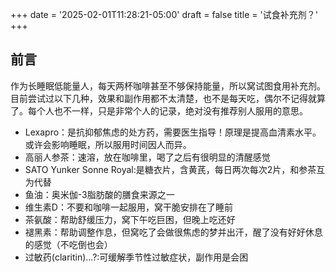 +++
date = '2025-02-01T11:28:21-05:00'
draft = false
title = '试食补充剂？'
+++
## 前言
作为长睡眠低能量人，每天两杯咖啡甚至不够保持能量，所以窝试图食用补充剂。目前尝试过以下几种，效果和副作用都不太清楚，也不是每天吃，偶尔不记得就算了。每个人也不一样，只是非常个人的记录，绝对没有推荐别人服用的意思。

- Lexapro：是抗抑郁焦虑的处方药，需要医生指导！原理是提高血清素水平。或许会影响睡眠，所以服用时间因人而异。
- 高丽人参茶：速溶，放在咖啡里，喝了之后有很明显的清醒感觉
- SATO Yunker Sonne Royal:是糖衣片，含黄芪，每日两次每次2片，和参茶互为代替
- 鱼油：奥米伽-3脂肪酸的膳食来源之一
- 维生素D：不要和咖啡一起服用，窝干脆安排在了睡前
- 茶氨酸：帮助舒缓压力，窝下午吃巨困，但晚上吃还好
- 褪黑素：帮助调整作息，但窝吃了会做很焦虑的梦并出汗，醒了没有好好休息的感觉（不吃倒也会）
- 过敏药(claritin)...?:可缓解季节性过敏症状，副作用是会困